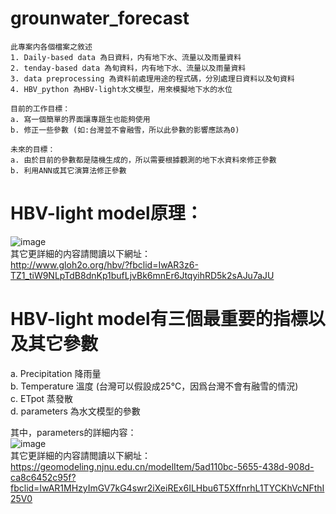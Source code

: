 # grounwater_forecast
```
此專案内各個檔案之敘述
1. Daily-based data 為日資料，内有地下水、流量以及雨量資料
2. tenday-based data 為旬資料，内有地下水、流量以及雨量資料
3. data preprocessing 為資料前處理用途的程式碼，分別處理日資料以及旬資料
4. HBV_python 為HBV-light水文模型，用來模擬地下水的水位
```

```
目前的工作目標：
a. 寫一個簡單的界面讓專題生也能夠使用
b. 修正一些參數 (如:台灣並不會融雪，所以此參數的影響應該為0)

未來的目標：
a. 由於目前的參數都是隨機生成的，所以需要根據觀測的地下水資料來修正參數
b. 利用ANN或其它演算法修正參數
```

# HBV-light model原理：<br>
![image](https://user-images.githubusercontent.com/41781189/177196537-f791cd21-7ab5-4977-bce7-c62fc27dce58.png)<br>
其它更詳細的内容請閲讀以下網址：<br>
http://www.gloh2o.org/hbv/?fbclid=IwAR3z6-TZ1_tiW9NLpTdB8dnKp1bufLjvBk6mnEr6JtqyihRD5k2sAJu7aJU <br>

# HBV-light model有三個最重要的指標以及其它參數<br>
a. Precipitation 降雨量<br>
b. Temperature 溫度 (台灣可以假設成25°C，因爲台灣不會有融雪的情況)<br>
c. ETpot 蒸發散<br>
d. parameters 為水文模型的參數<br>

其中，parameters的詳細内容：<br>
![image](https://user-images.githubusercontent.com/41781189/177193162-ad0a0090-cf7e-4e3f-93e2-bde627c53c03.png) <br>
其它更詳細的内容請閲讀以下網址：<br>
https://geomodeling.njnu.edu.cn/modelItem/5ad110bc-5655-438d-908d-ca8c6452c95f?fbclid=IwAR1MHzyImGV7kG4swr2iXeiREx6ILHbu6T5XffnrhL1TYCKhVcNFthI25V0

